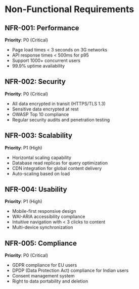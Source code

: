 # Non-Functional Requirements

## NFR-001: Performance

**Priority**: P0 (Critical)

- Page load times < 3 seconds on 3G networks
- API response times < 500ms for p95
- Support 1000+ concurrent users
- 99.9% uptime availability

## NFR-002: Security

**Priority**: P0 (Critical)

- All data encrypted in transit (HTTPS/TLS 1.3)
- Sensitive data encrypted at rest
- OWASP Top 10 compliance
- Regular security audits and penetration testing

## NFR-003: Scalability

**Priority**: P1 (High)

- Horizontal scaling capability
- Database read replicas for query optimization
- CDN integration for global content delivery
- Auto-scaling based on load

## NFR-004: Usability

**Priority**: P1 (High)

- Mobile-first responsive design
- WAI-ARIA accessibility compliance
- Intuitive navigation with < 3 clicks to content
- Multi-device synchronization

## NFR-005: Compliance

**Priority**: P0 (Critical)

- GDPR compliance for EU users
- DPDP (Data Protection Act) compliance for Indian users
- Consent management system
- Right to data portability and deletion
